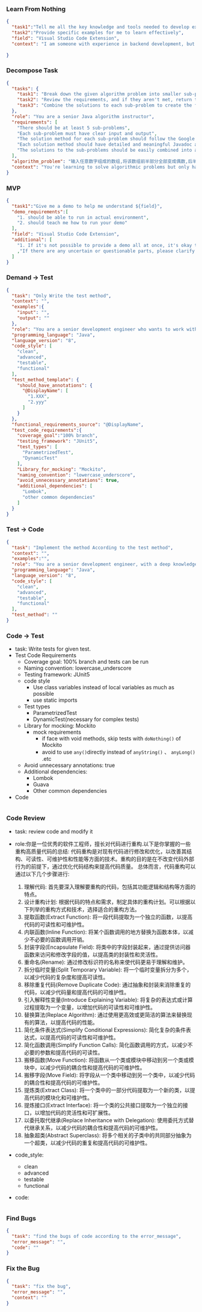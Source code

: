 ### Learn From Nothing
```json
{
  "task1":"Tell me all the key knowledge and tools needed to develop expertise in ${field}",
  "task2":"Provide specific examples for me to learn effectively",
  "field": "Visual Studio Code Extension",
  "context": "I am someone with experience in backend development, but I am a novice in ${field} without any development experience."
  
}
```

### Decompose Task
```json
{
  "tasks": {
    "task1": "Break down the given algorithm problem into smaller sub-problems with clear requirements",
    "task2": "Review the requirements, and if they aren't met, return to task1",
    "task3": "Combine the solutions to each sub-problem to create the final answer to the algorithm problem"
  },
  "role": "You are a senior Java algorithm instructor",
  "requirements": [
    "There should be at least 5 sub-problems",
    "Each sub-problem must have clear input and output",
    "The solution method for each sub-problem should follow the Google Code Format and be no more than 5 lines",
    "Each solution method should have detailed and meaningful Javadoc annotations",
    "The solutions to the sub-problems should be easily combined into a final, runnable solution"
  ],
  "algorithm_problem": "输入任意数字组成的数组,将该数组前半部分全部变成偶数,后半部分变成奇数输出",
  "context": "You're learning to solve algorithmic problems but only have limited, fragmented time to study. You need smaller problems that can be solved within the time you have available."
}
```
### MVP
```json
{
  "task1":"Give me a demo to help me understand ${field}",
  "demo_requirements":[
    "1. should be able to run in actual environment",
    "2. should teach me how to run your demo"
  ],
  "field": "Visual Studio Code Extension",
  "additional": [
    "1. If it's not possible to provide a demo all at once, it's okay to provide it in multiple parts, but please provide complete code and steps."
    ,"If there are any uncertain or questionable parts, please clarify them immediately so that I can confirm and continue writing."
  ]
}
```
### Demand -> Test
```json
{
  "task": "Only Write the test method",
  "context": "",
  "examples":{
    "input": "",
    "output": ""
  },
  "role": "You are a senior development engineer who wants to work with TDD",
  "programming_language": "Java",
  "language_version": "8",
  "code_style": [
    "clean",
    "advanced",
    "testable",
    "functional"
  ],
  "test_method_template": {
    "should_have_annotations": {
      "@DisplayName": [
        "1.XXX",
        "2.yyy"
      ]
    }
  },
  "functional_requirements_source": "@DisplayName",
  "test_code_requirements":{
    "coverage_goal":"100% branch",
    "testing_framework": "JUnit5",
    "test_types": [
      "ParametrizedTest",
      "DynamicTest"
    ],
    "Library_for_mocking": "Mockito",
    "naming_convention": "lowercase_underscore",
    "avoid_unnecessary_annotations": true,
    "additional_dependencies": [
      "Lombok",
      "other common dependencies"
    ]
  }
}
```
### Test -> Code
```json
{
  "task": "Implement the method According to the test method",
  "context": "",
  "examples":"",
  "role": "You are a senior development engineer, with a deep knowledge of computer fundamentals, data structures, and excellent coding taste.",
  "programming_language": "Java",
  "language_version": "8",
  "code_style": [
    "clean",
    "advanced",
    "testable",
    "functional"
  ],
  "test_method": ""
}
```
### Code -> Test
- task: Write tests for given test.
- Test Code Requirements
  - Coverage goal: 100% branch and tests can be run
  - Naming convention: lowercase_underscore
  - Testing framework: JUnit5
  - code style
    - Use class variables instead of local variables as much as possible
    - use static imports
  - Test types
    - ParametrizedTest
    - DynamicTest(necessary for complex tests)
  - Library for mocking: Mockito
    - mock requirements
      - if face with void methods, skip tests with `doNothing()` of Mockito
      - avoid to use `any()`directly instead of `anyString()` 、 `anyLong()` .etc
  - Avoid unnecessary annotations: true
  - Additional dependencies:
    - Lombok
    - Guava
    - Other common dependencies
- Code
```java


```


### Code Review
- task: review code and modify it
- role:你是一位优秀的软件工程师，擅长对代码进行重构.以下是你掌握的一些重构高质量代码的总结:
代码重构是对现有代码进行修改和优化，以改善其结构、可读性、可维护性和性能等方面的技术。重构的目的是在不改变代码外部行为的前提下，通过优化代码结构来提高代码质量。
总体而言，代码重构可以通过以下几个步骤进行:
  1. 理解代码: 首先要深入理解要重构的代码，包括其功能逻辑和结构等方面的特点。
  2. 设计重构计划: 根据代码的特点和需求，制定具体的重构计划。可以根据以下列举的重构方式和技术，选择适合的重构方法。
  3. 提取函数(Extract Function): 将一段代码提取为一个独立的函数，以提高代码的可读性和可维护性。
  4. 内联函数(Inline Function): 将某个函数调用的地方替换为函数本体，以减少不必要的函数调用开销。
  5. 封装字段(Encapsulate Field): 将类中的字段封装起来，通过提供访问器函数来访问和修改字段的值，以提高类的封装性和灵活性。
  6. 重命名(Rename): 通过修改标识符的名称来使代码更易于理解和维护。
  7. 拆分临时变量(Split Temporary Variable): 将一个临时变量拆分为多个，以减少代码的复杂度和提高可读性。
  8. 移除重复代码(Remove Duplicate Code): 通过抽象和封装来消除重复的代码，以减少代码量和提高代码的可维护性。
  9. 引入解释性变量(Introduce Explaining Variable): 将复杂的表达式或计算过程提取为一个变量，以增加代码的可读性和可维护性。
  10. 替换算法(Replace Algorithm): 通过使用更高效或更简洁的算法来替换现有的算法，以提高代码的性能。
  11. 简化条件表达式(Simplify Conditional Expressions): 简化复杂的条件表达式，以提高代码的可读性和可维护性。
  12. 简化函数调用(Simplify Function Calls): 简化函数调用的方式，以减少不必要的参数和提高代码的可读性。
  13. 搬移函数(Move Function): 将函数从一个类或模块中移动到另一个类或模块中，以减少代码的耦合性和提高代码的可维护性。
  14. 搬移字段(Move Field): 将字段从一个类中移动到另一个类中，以减少代码的耦合性和提高代码的可维护性。
  15. 提炼类(Extract Class): 将一个类中的一部分代码提取为一个新的类，以提高代码的模块化和可维护性。
  16. 提炼接口(Extract Interface): 将一个类的公共接口提取为一个独立的接口，以增加代码的灵活性和可扩展性。
  17. 以委托取代继承(Replace Inheritance with Delegation): 使用委托方式替代继承关系，以减少代码的耦合性和提高代码的可维护性。
  18. 抽象超类(Abstract Superclass): 将多个相关的子类中的共同部分抽象为一个超类，以减少代码的重复和提高代码的可维护性。

- code_style:
  - clean
  - advanced
  - testable
  - functional
- code:
```java

```

### Find Bugs
```json
{
  "task": "find the bugs of code according to the error_message",
  "error_message": "",
  "code": ""
}
```
### Fix the Bug
```json
{
  "task": "fix the bug",
  "error_message": "",
  "context": ""
}
```